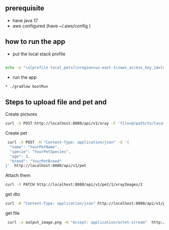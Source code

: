 

## prerequisite

* have java 17
* aws configured (have ~/.aws/config )

## how to run the app 
* put the local stack profile
```bash

echo -e "\n[profile local_pets]\nregion=us-east-1\naws_access_key_id=localstack\naws_secret_access_key=localstack" >> ~/.aws/config
```
*  run the app 

```bash 
* ./gradlew bootRun
```



## Steps to upload file and pet and 

Create pictures 
``` bash 
curl -X POST http://localhost:8080/api/v1/xray -F 'file=@/path/to/location/filename.png'
```

Create pet 

``` bash 
 curl -X POST -H "Content-Type: application/json" -d '{
  "name": "YourPetName",
  "specie": "YourPetSpecies",
  "age": 3,
  "breed": "YourPetBreed"
}'  http://localhost:8080/api/v1/pet

```
 
Attach them 
``` bash 
curl -X PATCH http://localhost:8080/api/v1/pet/1/xrayImages/2                        
``` 


get dto 
``` bash 
curl -H "Content-Type: application/json" http://localhost:8080/api/v1/pet/152
``` 


get file
``` bash 
 curl -o output_image.png -H "Accept: application/octet-stream"  http://localhost:8080/api/v1/xray/3
``` 
